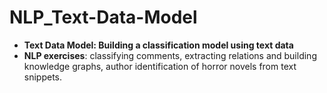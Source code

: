# NLP_Text-Data-Model

* **Text Data Model: Building a classification model using text data**
* **NLP exercises**: classifying comments, extracting relations and building knowledge graphs, author identification of horror novels from text snippets.
